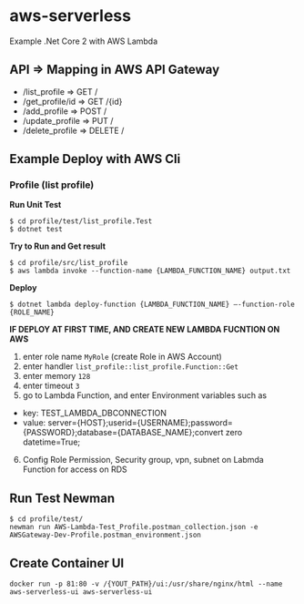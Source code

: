 # aws-serverless
Example .Net Core 2 with AWS Lambda

## API => Mapping in AWS API Gateway
- /list_profile => GET /
- /get_profile/id => GET /{id}
- /add_profile => POST /
- /update_profile => PUT /
- /delete_profile => DELETE /


## Example Deploy with AWS Cli
### Profile (list profile)
**Run Unit Test**
```
$ cd profile/test/list_profile.Test
$ dotnet test
```

**Try to Run and Get result**
```
$ cd profile/src/list_profile
$ aws lambda invoke --function-name {LAMBDA_FUNCTION_NAME} output.txt
```

**Deploy**
```
$ dotnet lambda deploy-function {LAMBDA_FUNCTION_NAME} –-function-role {ROLE_NAME}
```


**IF DEPLOY AT FIRST TIME, AND CREATE NEW LAMBDA FUCNTION ON AWS**
1. enter role name `MyRole` (create Role in AWS Account)
2. enter handler `list_profile::list_profile.Function::Get`
3. enter memory `128`
4. enter timeout `3`
5. go to Lambda Function, and enter Environment variables such as
- key: TEST_LAMBDA_DBCONNECTION 
- value: server={HOST};userid={USERNAME};password={PASSWORD};database={DATABASE_NAME};convert zero datetime=True;
6. Config Role Permission, Security group, vpn, subnet on Labmda Function for access on RDS

## Run Test Newman

```
$ cd profile/test/
newman run AWS-Lambda-Test_Profile.postman_collection.json -e AWSGateway-Dev-Profile.postman_environment.json
```

## Create Container UI
```
docker run -p 81:80 -v /{YOUT_PATH}/ui:/usr/share/nginx/html --name aws-serverless-ui aws-serverless-ui
```
